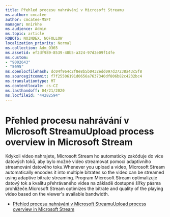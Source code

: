 ```yaml
---
title: Přehled procesu nahrávání v Microsoft Streamu
ms.author: cmcatee
author: cmcatee-MSFT
manager: mnirkhe
ms.audience: Admin
ms.topic: article
ROBOTS: NOINDEX, NOFOLLOW
localization_priority: Normal
ms.collection: Adm_O365
ms.assetid: ef2df989-8539-48b5-a324-97d2e09f14fe
ms.custom:
- "9002643"
- "5095"
ms.openlocfilehash: dc04f964c2f8e8b5b0432edd097d37238a43c5f8
ms.sourcegitcommit: f7f25506191d0656a7637340df806b82c4232bc4
ms.translationtype: MT
ms.contentlocale: cs-CZ
ms.lasthandoff: 04/21/2020
ms.locfileid: "44282594"
---
```

# <a name="upload-process-overview-in-microsoft-stream"></a><span data-ttu-id="261f8-102">Přehled procesu nahrávání v Microsoft Streamu</span><span class="sxs-lookup"><span data-stu-id="261f8-102">Upload process overview in Microsoft Stream</span></span>

<span data-ttu-id="261f8-103">Kdykoli video nahrajete, Microsoft Stream ho automaticky zakóduje do více datových toků, aby bylo možné video streamovat pomocí adaptivního streamování datového toku.</span><span class="sxs-lookup"><span data-stu-id="261f8-103">Whenever you upload a video, Microsoft Stream automatically encodes it into multiple bitrates so the video can be streamed using adaptive bitrate streaming.</span></span> <span data-ttu-id="261f8-104">Program Microsoft Stream optimalizuje datový tok a kvalitu přehrávaného videa na základě dostupné šířky pásma prohlížeče.</span><span class="sxs-lookup"><span data-stu-id="261f8-104">Microsoft Stream optimizes the bitrate and quality of the playing video based on the viewer's available bandwidth.</span></span>

- [<span data-ttu-id="261f8-105">Přehled procesu nahrávání v Microsoft Streamu</span><span class="sxs-lookup"><span data-stu-id="261f8-105">Upload process overview in Microsoft Stream</span></span>](https://docs.microsoft.com/stream/upload-process-overview)
